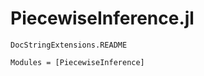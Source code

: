 # PiecewiseInference.jl

```@eval
DocStringExtensions.README
```

```@autodocs
Modules = [PiecewiseInference]
```